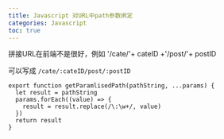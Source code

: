 ```yaml
---
title: Javascript 对URL中path参数绑定
categories: Javascript
toc: true
--- 
```


拼接URL在前端不是很好，例如 '/cate/'+ cateID +'/post/'+ postID

可以写成 `/cate/:cateID/post/:postID`

```
export function getParamlisedPath(pathString, ...params) {
  let result = pathString
  params.forEach((value) => {
    result = result.replace(/\:\w+/, value)
  })
  return result
}

```

